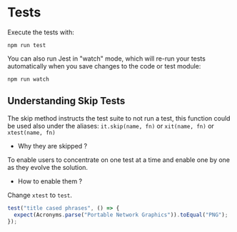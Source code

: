 # Tests

Execute the tests with:

```shell
npm run test
```

You can also run Jest in "watch" mode, which will re-run your tests automatically when you save changes to the code or test module:

```shell
npm run watch
```

## Understanding Skip Tests

The skip method instructs the test suite to not run a test, this function could be used also under the aliases: `it.skip(name, fn)` or `xit(name, fn)` or `xtest(name, fn)`

- Why they are skipped ?

To enable users to concentrate on one test at a time and enable one by one as they evolve the solution.

- How to enable them ?

Change `xtest` to `test`.

```javascript
test("title cased phrases", () => {
  expect(Acronyms.parse("Portable Network Graphics")).toEqual("PNG");
});
```
